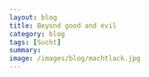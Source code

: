 ```yaml
---
layout: blog
title: Beyond good and evil
category: blog
tags: [Sucht]  
summary:  
image: /images/blog/machtlack.jpg
---
```

